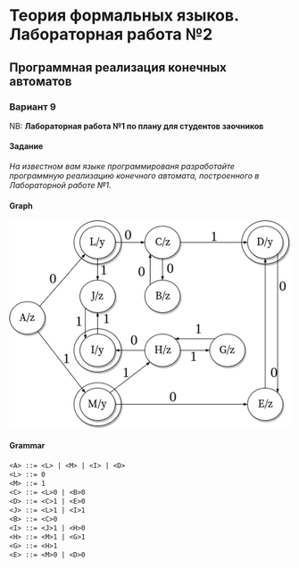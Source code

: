 # Теория формальных языков. Лабораторная работа №2

## Программная реализация конечных автоматов

### Вариант 9

NB: **Лабораторная работа №1 по плану для студентов заочников**

#### Задание

_На известном вам языке программированя разработайте программную реализацию конечного автомата, построенного в Лабораторной работе №1._

#### Graph

![task](assets/DFA.png)

#### Grammar

```ebnf
<A> ::= <L> | <M> | <I> | <D>
<L> ::= 0
<M> ::= 1
<C> ::= <L>0 | <B>0
<D> ::= <C>1 | <E>0
<J> ::= <L>1 | <I>1
<B> ::= <C>0
<I> ::= <J>1 | <H>0
<H> ::= <M>1 | <G>1
<G> ::= <H>1
<E> ::= <M>0 | <D>0
```
